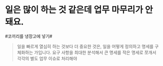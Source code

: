 # 일은 많이 하는 것 같은데 업무 마무리가 안 돼요.
#코끼리를 냉장고에 넣기#

> 일을 빠르게 열심히 하는 것보다 더 중요한 것은,
> 일을 어떻게 정의하고 명세를 구체화하는 가입니다.
> 요구 사항을 최대한 분석해서 큰 명세를 작은 명세로 쪼개서
> 각각의 별도 업무 이슈로 처리해야  